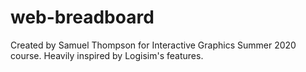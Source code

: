# web-breadboard
Created by Samuel Thompson for Interactive Graphics Summer 2020 course. Heavily inspired by Logisim's features.
